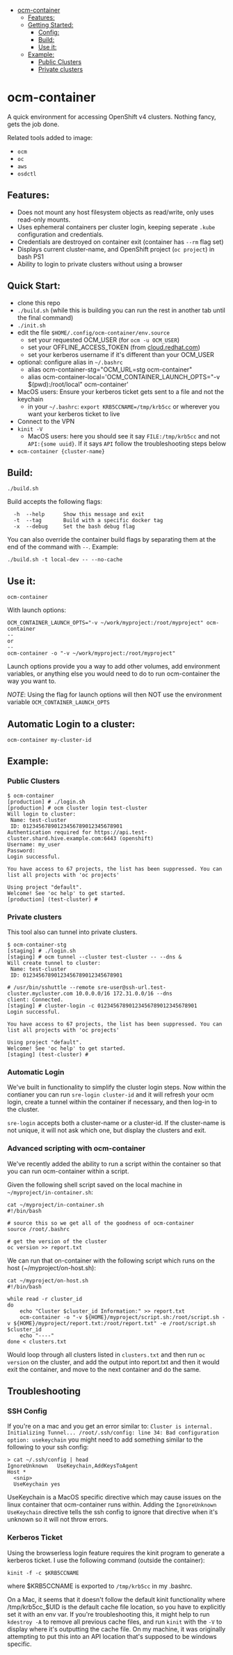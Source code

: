 - [ocm-container](#ocm-container)
  - [Features:](#features)
  - [Getting Started:](#getting-started)
    - [Config:](#config)
    - [Build:](#build)
    - [Use it:](#use-it)
  - [Example:](#example)
    - [Public Clusters](#public-clusters)
    - [Private clusters](#private-clusters)

# ocm-container

A quick environment for accessing OpenShift v4 clusters. Nothing fancy, gets the job done.

Related tools added to image:
* `ocm`
* `oc`
* `aws`
* `osdctl`

## Features:
* Does not mount any host filesystem objects as read/write, only uses read-only mounts.
* Uses ephemeral containers per cluster login, keeping seperate `.kube` configuration and credentials.
* Credentials are destroyed on container exit (container has `--rm` flag set)
* Displays current cluster-name, and OpenShift project (`oc project`) in bash PS1
* Ability to login to private clusters without using a browser

## Quick Start:

* clone this repo
* `./build.sh` (while this is building you can run the rest in another tab until the final command)
* `./init.sh`
* edit the file `$HOME/.config/ocm-container/env.source`
  * set your requested OCM_USER (for `ocm -u OCM_USER`)
  * set your OFFLINE_ACCESS_TOKEN (from [cloud.redhat.com](https://cloud.redhat.com/))
  * set your kerberos username if it's different than your OCM_USER
* optional: configure alias in `~/.bashrc`
  * alias ocm-container-stg="OCM_URL=stg ocm-container"
  * alias ocm-container-local='OCM_CONTAINER_LAUNCH_OPTS="-v $(pwd):/root/local" ocm-container'
* MacOS users: Ensure your kerberos ticket gets sent to a file and not the keychain
  * in your `~/.bashrc`: `export KRB5CCNAME=/tmp/krb5cc` or wherever you want your kerberos ticket to live
* Connect to the VPN
* `kinit -V`
  * MacOS users: here you should see it say `FILE:/tmp/krb5cc` and not `API:{some uuid}`.  If it says `API` follow the troubleshooting steps below
* `ocm-container {cluster-name}`

## Build:

```
./build.sh
```

Build accepts the following flags:
```
  -h  --help      Show this message and exit
  -t  --tag       Build with a specific docker tag
  -x  --debug     Set the bash debug flag
```

You can also override the container build flags by separating them at the end of the command with `--`.  Example:
```
./build.sh -t local-dev -- --no-cache
```

## Use it:
```
ocm-container
```
With launch options:
```
OCM_CONTAINER_LAUNCH_OPTS="-v ~/work/myproject:/root/myproject" ocm-container
--
or
--
ocm-container -o "-v ~/work/myproject:/root/myproject"
```

Launch options provide you a way to add other volumes, add environment variables, or anything else you would need to do to run ocm-container the way you want to. 

_NOTE_: Using the flag for launch options will then NOT use the environment variable `OCM_CONTAINER_LAUNCH_OPTS`

## Automatic Login to a cluster:
```
ocm-container my-cluster-id
```

## Example:

### Public Clusters

```
$ ocm-container
[production] # ./login.sh
[production] # ocm cluster login test-cluster
Will login to cluster:
 Name: test-cluster
 ID: 01234567890123456789012345678901
Authentication required for https://api.test-cluster.shard.hive.example.com:6443 (openshift)
Username: my_user
Password:
Login successful.

You have access to 67 projects, the list has been suppressed. You can list all projects with 'oc projects'

Using project "default".
Welcome! See 'oc help' to get started.
[production] (test-cluster) #
```

### Private clusters
This tool also can tunnel into private clusters.

```
$ ocm-container-stg
[staging] # ./login.sh
[staging] # ocm tunnel --cluster test-cluster -- --dns &
Will create tunnel to cluster:
 Name: test-cluster
 ID: 01234567890123456789012345678901

# /usr/bin/sshuttle --remote sre-user@ssh-url.test-cluster.mycluster.com 10.0.0.0/16 172.31.0.0/16 --dns
client: Connected.
[staging] # cluster-login -c 01234567890123456789012345678901
Login successful.

You have access to 67 projects, the list has been suppressed. You can list all projects with 'oc projects'

Using project "default".
Welcome! See 'oc help' to get started.
[staging] (test-cluster) #
```

### Automatic Login
We've built in functionality to simplify the cluster login steps.  Now within the contianer you can run `sre-login cluster-id` and it will refresh your ocm login, create a tunnel within the container if necessary, and then log-in to the cluster.

`sre-login` accepts both a cluster-name or a cluster-id.  If the cluster-name is not unique, it will not ask which one, but display the clusters and exit.

### Advanced scripting with ocm-container
We've recently added the ability to run a script within the container so that you can run ocm-container within a script.

Given the following shell script saved on the local machine in `~/myproject/in-container.sh`:
```
cat ~/myproject/in-container.sh
#!/bin/bash

# source this so we get all of the goodness of ocm-container
source /root/.bashrc

# get the version of the cluster
oc version >> report.txt
```

We can run that on-container with the following script which runs on the host (~/myproject/on-host.sh):
```
cat ~/myproject/on-host.sh
#!/bin/bash

while read -r cluster_id
do
    echo "Cluster $cluster_id Information:" >> report.txt
    ocm-container -o "-v ${HOME}/myproject/script.sh:/root/script.sh -v ${HOME}/myproject/report.txt:/root/report.txt" -e /root/script.sh $cluster_id
    echo "----"
done < clusters.txt
```

Would loop through all clusters listed in `clusters.txt` and then run `oc version` on the cluster, and add the output into report.txt and then it would exit the container, and move to the next container and do the same.

## Troubleshooting

### SSH Config
If you're on a mac and you get an error similar to:
```Cluster is internal. Initializing Tunnel... /root/.ssh/config: line 34: Bad configuration option: usekeychain```
you might need to add something similar to the following to your ssh config:

```
> cat ~/.ssh/config | head
IgnoreUnknown   UseKeychain,AddKeysToAgent
Host *
  <snip>
  UseKeychain yes
```

UseKeychain is a MacOS specific directive which may cause issues on the linux container that ocm-container runs within.  Adding the `IgnoreUnknown UseKeychain` directive tells the ssh config to ignore that directive when it's unknown so it will not throw errors.

### Kerberos Ticket

Using the browserless login feature requires the kinit program to generate a kerberos ticket.  I use the following command (outside the container):

```
kinit -f -c $KRB5CCNAME
```

where $KRB5CCNAME is exported to `/tmp/krb5cc` in my .bashrc.

On a Mac, it seems that it doesn't follow the default kinit functionality where /tmp/krb5cc_$UID is the default cache file location, so you have to explicitly set it with an env var.  If you're troubleshooting this, it might help to run `kdestroy -A` to remove all previous cache files, and run `kinit` with the `-V` to display where it's outputting the cache file.  On my machine, it was originally attempting to put this into an API location that's supposed to be windows specific.
